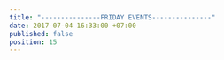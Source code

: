```yaml
---
title: "---------------FRIDAY EVENTS---------------"
date: 2017-07-04 16:33:00 +07:00
published: false
position: 15
---
```


